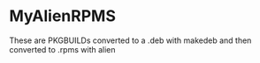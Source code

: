 # MyAlienRPMS
These are PKGBUILDs converted to a .deb with makedeb and then converted to .rpms with alien
